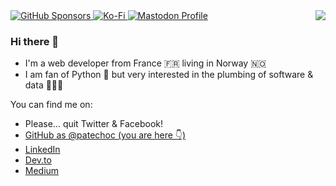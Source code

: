 <img align="right" src="https://github-readme-stats.vercel.app/api?username=patechoc&show_icons=true">

<a href="https://github.com/sponsors/patechoc">
  <img alt="GitHub Sponsors" src="https://img.shields.io/github/sponsors/patechoc?logo=github&style=flat-square">
</a>
<a href="https://ko-fi.com/patechoc">
  <img alt="Ko-Fi" src="https://img.shields.io/badge/Ko--fi-00b9fe?style=flat-square&logo=ko-fi">
</a>
<a rel="me" href="https://fosstodon.org/@patechoc">
  <img alt="Mastodon Profile" src="https://img.shields.io/mastodon/follow/109916710634270635?domain=https%3A%2F%2Ffosstodon.org&style=social">
</a>



### Hi there 👋

- I'm a web developer from France 🇫🇷 living in Norway 🇳🇴
- I am fan of Python :snake: but very interested in the plumbing of software & data 🔧🔥✨


You can find me on:

* Please... quit Twitter & Facebook!
* [GitHub as @patechoc (you are here 👇)](https://github.com/patechoc)
* [LinkedIn](https://www.linkedin.com/in/patrickmerlot/)
* [Dev.to](https://dev.to/patechoc)
* [Medium](https://medium.com/@patrick.merlot)